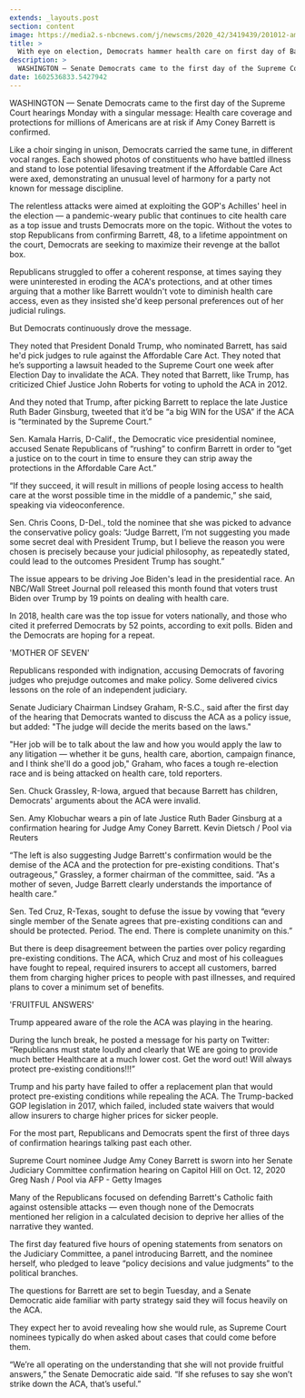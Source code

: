 ```yaml
--- 
extends: _layouts.post 
section: content 
image: https://media2.s-nbcnews.com/j/newscms/2020_42/3419439/201012-amy-coney-barrett-ew-210p_4a7e02a95a957532c853620b7ee01a25.nbcnews-fp-1200-630.jpg 
title: > 
  With eye on election, Democrats hammer health care on first day of Barrett hearing 
description: > 
  WASHINGTON — Senate Democrats came to the first day of the Supreme Court hearings Monday with a singular message: Health care coverage and protections for millions of Americans are at risk if Amy Coney Barrett is confirmed.The relentless attacks were aimed at exploiting the GOP's Achilles' heel in the election — a pandemic-weary public that continues to cite health care as a top issue and trusts Democrats more on the topic.An NBC/Wall Street Journal poll released this month found that voters trust Biden over Trump by 19 points on dealing with health care.In 2018, health care was the top issue for voters nationally, and those who cited it preferred Democrats by 52 points, according to exit polls."Her job will be to talk about the law and how you would apply the law to any litigation — whether it be guns, health care, abortion, campaign finance, and I think she'll do a good job," Graham, who faces a tough re-election race and is being attacked on health care, told reporters. 
date: 1602536833.5427942 
--- 
```

WASHINGTON — Senate Democrats came to the first day of the Supreme Court hearings Monday with a singular message: Health care coverage and protections for millions of Americans are at risk if Amy Coney Barrett is confirmed.

Like a choir singing in unison, Democrats carried the same tune, in different vocal ranges. Each showed photos of constituents who have battled illness and stand to lose potential lifesaving treatment if the Affordable Care Act were axed, demonstrating an unusual level of harmony for a party not known for message discipline.

The relentless attacks were aimed at exploiting the GOP's Achilles' heel in the election — a pandemic-weary public that continues to cite health care as a top issue and trusts Democrats more on the topic. Without the votes to stop Republicans from confirming Barrett, 48, to a lifetime appointment on the court, Democrats are seeking to maximize their revenge at the ballot box.

Republicans struggled to offer a coherent response, at times saying they were uninterested in eroding the ACA's protections, and at other times arguing that a mother like Barrett wouldn't vote to diminish health care access, even as they insisted she'd keep personal preferences out of her judicial rulings.

But Democrats continuously drove the message.

They noted that President Donald Trump, who nominated Barrett, has said he'd pick judges to rule against the Affordable Care Act. They noted that he’s supporting a lawsuit headed to the Supreme Court one week after Election Day to invalidate the ACA. They noted that Barrett, like Trump, has criticized Chief Justice John Roberts for voting to uphold the ACA in 2012.

And they noted that Trump, after picking Barrett to replace the late Justice Ruth Bader Ginsburg, tweeted that it’d be “a big WIN for the USA” if the ACA is “terminated by the Supreme Court.”

Sen. Kamala Harris, D-Calif., the Democratic vice presidential nominee, accused Senate Republicans of “rushing” to confirm Barrett in order to “get a justice on to the court in time to ensure they can strip away the protections in the Affordable Care Act.”

“If they succeed, it will result in millions of people losing access to health care at the worst possible time in the middle of a pandemic,” she said, speaking via videoconference.

Sen. Chris Coons, D-Del., told the nominee that she was picked to advance the conservative policy goals: “Judge Barrett, I’m not suggesting you made some secret deal with President Trump, but I believe the reason you were chosen is precisely because your judicial philosophy, as repeatedly stated, could lead to the outcomes President Trump has sought.”

The issue appears to be driving Joe Biden's lead in the presidential race. An NBC/Wall Street Journal poll released this month found that voters trust Biden over Trump by 19 points on dealing with health care.

In 2018, health care was the top issue for voters nationally, and those who cited it preferred Democrats by 52 points, according to exit polls. Biden and the Democrats are hoping for a repeat.

'MOTHER OF SEVEN'

Republicans responded with indignation, accusing Democrats of favoring judges who prejudge outcomes and make policy. Some delivered civics lessons on the role of an independent judiciary.

Senate Judiciary Chairman Lindsey Graham, R-S.C., said after the first day of the hearing that Democrats wanted to discuss the ACA as a policy issue, but added: "The judge will decide the merits based on the laws."

"Her job will be to talk about the law and how you would apply the law to any litigation — whether it be guns, health care, abortion, campaign finance, and I think she'll do a good job," Graham, who faces a tough re-election race and is being attacked on health care, told reporters.

Sen. Chuck Grassley, R-Iowa, argued that because Barrett has children, Democrats' arguments about the ACA were invalid.

Sen. Amy Klobuchar wears a pin of late Justice Ruth Bader Ginsburg at a confirmation hearing for Judge Amy Coney Barrett. Kevin Dietsch / Pool via Reuters

“The left is also suggesting Judge Barrett's confirmation would be the demise of the ACA and the protection for pre-existing conditions. That's outrageous,” Grassley, a former chairman of the committee, said. “As a mother of seven, Judge Barrett clearly understands the importance of health care.”

Sen. Ted Cruz, R-Texas, sought to defuse the issue by vowing that “every single member of the Senate agrees that pre-existing conditions can and should be protected. Period. The end. There is complete unanimity on this.”

But there is deep disagreement between the parties over policy regarding pre-existing conditions. The ACA, which Cruz and most of his colleagues have fought to repeal, required insurers to accept all customers, barred them from charging higher prices to people with past illnesses, and required plans to cover a minimum set of benefits.

'FRUITFUL ANSWERS'

Trump appeared aware of the role the ACA was playing in the hearing.

During the lunch break, he posted a message for his party on Twitter: “Republicans must state loudly and clearly that WE are going to provide much better Healthcare at a much lower cost. Get the word out! Will always protect pre-existing conditions!!!”

Trump and his party have failed to offer a replacement plan that would protect pre-existing conditions while repealing the ACA. The Trump-backed GOP legislation in 2017, which failed, included state waivers that would allow insurers to charge higher prices for sicker people.

For the most part, Republicans and Democrats spent the first of three days of confirmation hearings talking past each other.

Supreme Court nominee Judge Amy Coney Barrett is sworn into her Senate Judiciary Committee confirmation hearing on Capitol Hill on Oct. 12, 2020 Greg Nash / Pool via AFP - Getty Images

Many of the Republicans focused on defending Barrett's Catholic faith against ostensible attacks — even though none of the Democrats mentioned her religion in a calculated decision to deprive her allies of the narrative they wanted.

The first day featured five hours of opening statements from senators on the Judiciary Committee, a panel introducing Barrett, and the nominee herself, who pledged to leave “policy decisions and value judgments” to the political branches.

The questions for Barrett are set to begin Tuesday, and a Senate Democratic aide familiar with party strategy said they will focus heavily on the ACA.

They expect her to avoid revealing how she would rule, as Supreme Court nominees typically do when asked about cases that could come before them.

“We’re all operating on the understanding that she will not provide fruitful answers,” the Senate Democratic aide said. “If she refuses to say she won’t strike down the ACA, that’s useful.”